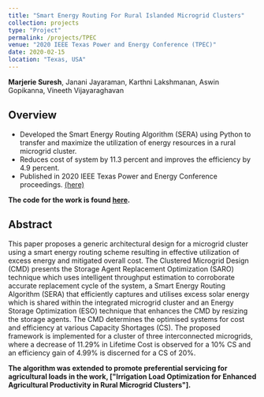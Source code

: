 ```yaml
---
title: "Smart Energy Routing For Rural Islanded Microgrid Clusters"
collection: projects
type: "Project"
permalink: /projects/TPEC
venue: "2020 IEEE Texas Power and Energy Conference (TPEC)"
date: 2020-02-15
location: "Texas, USA"
--- 
```


<b>Marjerie Suresh</b>, Janani Jayaraman, Karthni Lakshmanan, Aswin Gopikanna, Vineeth Vijayaraghavan

## Overview

*	Developed the Smart Energy Routing Algorithm (SERA) using Python to transfer and maximize the utilization of energy resources in a rural microgrid cluster.
*	Reduces cost of system by 11.3 percent and improves the efficiency by 4.9 percent.
*	Published in 2020 IEEE Texas Power and Energy Conference proceedings. [(here)](https://ieeexplore.ieee.org/document/9042508) <br>

**The code for the work is found [here](https://github.com/marjerie/Energy-Routing-Algorithm-For-Microgrid-Clusters).**

## Abstract

This paper proposes a generic architectural design for a microgrid cluster using a smart energy routing scheme resulting in effective utilization of excess energy and mitigated overall cost. The Clustered Microgrid Design (CMD) presents the Storage Agent Replacement Optimization (SARO) technique which uses intelligent throughput estimation to corroborate accurate replacement cycle of the system, a Smart Energy Routing Algorithm (SERA) that efficiently captures and utilises excess solar energy which is shared within the integrated microgrid cluster and an Energy Storage Optimization (ESO) technique that enhances the CMD by resizing the storage agents. The CMD determines the optimised systems for cost and efficiency at various Capacity Shortages (CS). The proposed framework is implemented for a cluster of three interconnected microgrids, where a decrease of 11.29% in Lifetime Cost is observed for a 10% CS and an efficiency gain of 4.99% is discerned for a CS of 20%.

**The algorithm was extended to promote preferential servicing for agricultural loads in the work, ["Irrigation Load Optimization for Enhanced Agricultural Productivity in Rural Microgrid Clusters"].**

